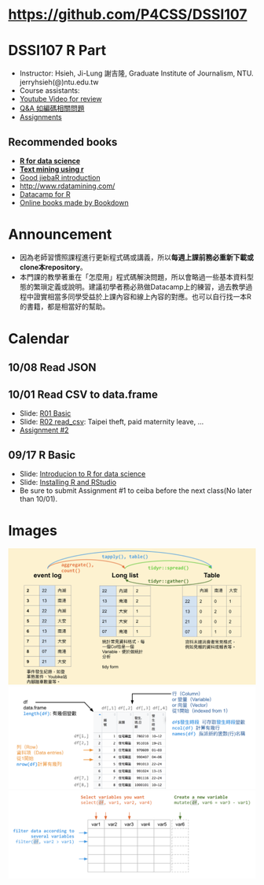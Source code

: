 # https://github.com/P4CSS/DSSI107

# DSSI107 R Part

* Instructor: Hsieh, Ji-Lung 謝吉隆, Graduate Institute of Journalism, NTU. jerryhsieh(@)ntu.edu.tw
* Course assistants:
* [Youtube Video for review](https://www.youtube.com/playlist?list=PLK0n8HKZQ_VfJcqBGlcAc0IKoY00mdF1B)
* [Q&A 如編碼相關問題](QA.md)
* [Assignments]()

## Recommended books

* **[R for data science](http://r4ds.had.co.nz/introduction.html)**
* **[Text mining using r](http://tidytextmining.com/)**
* [Good jiebaR introduction](http://blog.fens.me/r-word-jiebar/)
* http://www.rdatamining.com/
* [Datacamp for R](https://www.datacamp.com/courses/tech:r)
* [Online books made by Bookdown](https://bookdown.org/)


# Announcement
* 因為老師習慣照課程進行更新程式碼或講義，所以**每週上課前務必重新下載或clone本repository**。
* 本門課的教學著重在「怎麼用」程式碼解決問題，所以會略過一些基本資料型態的繁瑣定義或說明。建議初學者務必熟做Datacamp上的練習，過去教學過程中證實相當多同學受益於上課內容和線上內容的對應。也可以自行找一本R的書籍，都是相當好的幫助。

# Calendar

## 10/08 Read JSON

## 10/01 Read CSV to data.frame
* Slide: [R01 Basic](https://docs.google.com/presentation/d/1gvWK2qDZuwR7lRrCLfVwfzrMBt1Dw2yFcG8LeoNgLrA/edit?usp=sharing)
* Slide: [R02 read_csv](https://docs.google.com/presentation/d/1vzJL2YU-kWKeM66bLxRFrdXLleWC_mbRFhXi-xkDuqM/edit?usp=sharing): Taipei theft, paid maternity leave, ...
* [Assignment #2](https://github.com/P4CSS/DSSI107/blob/master/Assignments.md#assignment-2-no-later-than-1007-2359-3-points)

##  09/17 R Basic
* Slide: [Introducion to R for data science](https://docs.google.com/presentation/d/e/2PACX-1vTSSfrUAnwy-mlcA7I3YBj1NeCTZY6z8b--cuyOqtg-p7-GbMmF11JejhGb6sOoogBbaSKMxpYSLcem/pub?start=false&loop=false&delayms=3000)
* Slide: [Installing R and RStudio](https://docs.google.com/presentation/d/e/2PACX-1vSNj-P2-8cJptSy-eRMKXs4eSNgLgeaCHiF22THEDkmijIXaqFA8U67T3Lp-iR0ibXssD-NHUq5DEG2/pub?start=false&loop=false&delayms=3000&slide=id.g27addf16d4_0_67)
* Be sure to submit Assignment #1 to ceiba before the next class(No later than 10/01).

# Images
![counting](img/counting.png)
![data.frame](img/dataframe.png)
![dplyr](img/dplyr.png)
